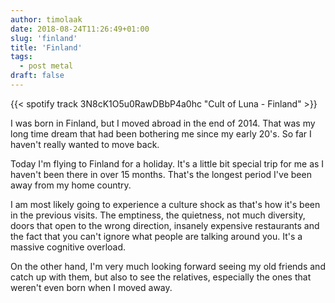 ```yaml
---
author: timolaak
date: 2018-08-24T11:26:49+01:00
slug: 'finland'
title: 'Finland'
tags:
  - post metal
draft: false
---
```


{{< spotify track 3N8cK1O5u0RawDBbP4a0hc "Cult of Luna - Finland" >}}

I was born in Finland, but I moved abroad in the end of 2014. That was my long
time dream that had been bothering me since my early 20's. So far I haven't
really wanted to move back.

Today I'm flying to Finland for a holiday. It's a little bit special trip for me
as I haven't been there in over 15 months. That's the longest period I've been
away from my home country.

I am most likely going to experience a culture shock as that's how it's been
in the previous visits. The emptiness, the quietness, not much diversity,
doors that open to the wrong direction, insanely expensive restaurants and
the fact that you can't ignore what people are talking around you. It's a massive
cognitive overload.

On the other hand, I'm very much looking forward seeing my old friends
and catch up with them, but also to see the relatives, especially the ones
that weren't even born when I moved away.
